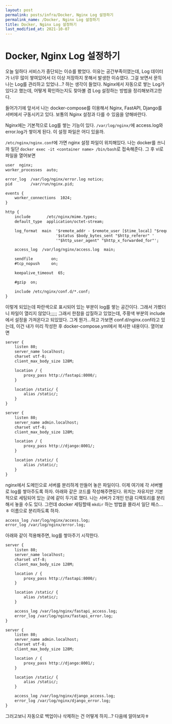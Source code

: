 ```yaml
---
layout: post
permalink: posts/infra/Docker, Nginx Log 설정하기
permalink_name: /Docker, Nginx Log 설정하기
title: Docker, Nginx Log 설정하기
last_modified_at: 2021-10-07
---
```

# Docker, Nginx Log 설정하기

오늘 일하다 서비스가 중단되는 이슈를 봤었다. 이유는 공간부족이였는데, Log 데이터가 너무 많이 쌓여있어서 더 이상 저장하지 못해서 발생한 이슈였다. 그걸 보면서 문득 나는 Log를 관리하고 있었나...? 하는 생각이 들었다. Nginx에서 자동으로 쌓는 Log가 있다고 했는데, 어떻게 확인하는지도 찾아볼 겸 Log 설정하는 방법을 정리해보려고한다.

들어가기에 앞서서 나는 docker-compose를 이용해서 Nginx, FastAPI, Django를 서버에서 구동시키고 있다. 보통의 Nginx 설정과 다를 수 있음을 양해바란다.

Nginx에는 기본적으로 Log를 쌓는 기능이 있다. `/var/log/nginx/`에 access.log와 error.log가 쌓이게 된다. 이 설정 파일은 어디 있을까.

`/etc/nginx/nginx.conf`에 가면 nginx 설정 파일이 위치해있다. 나는 docker를 쓰니까 일단 `docker exec -it <container name> /bin/bash`로 접속해준다. 그 후 vi로 파일을 열어보면

```xml
user  nginx;
worker_processes  auto;

error_log  /var/log/nginx/error.log notice;
pid        /var/run/nginx.pid;

events {
    worker_connections  1024;
}

http {
    include       /etc/nginx/mime.types;
    default_type  application/octet-stream;

    log_format  main  '$remote_addr - $remote_user [$time_local] "$request" '
                      '$status $body_bytes_sent "$http_referer" '
                      '"$http_user_agent" "$http_x_forwarded_for"';

    access_log  /var/log/nginx/access.log  main;

    sendfile        on;
    #tcp_nopush     on;

    keepalive_timeout  65;

    #gzip  on;

    include /etc/nginx/conf.d/*.conf;
}
```

이렇게 되있는데 파란색으로 표시되어 있는 부분이 log를 쌓는 공간이다. 그래서 가봤더니 파일이 열리지 않았다;;;;; 그래서 한참을 삽질하고 있었는데, 주황색 부분의 include에서 설정을 가져온다고 되있었다. 그게 뭔가...하고 가보면 conf.d/nginx.conf라고 있는데, 이건 내가 미리 작성한 후 docker-compose.yml에서 복사한 내용이다. 열어보면

```xml
server {
    listen 80;
    server_name localhost;
    charset utf-8;
    client_max_body_size 128M;

    location / {
        proxy_pass http://fastapi:8000/;
    }

    location /static/ {
        alias /static/;
    }
}

server {
    listen 80;
    server_name admin.localhost;
    charset utf-8;
    client_max_body_size 128M;

    location / {
        proxy_pass http://django:8001/;
    }

    location /static/ {
        alias /static/;
    }
}
```

nginx에서 도메인으로 서버를 분리하게 만들어 놓은 파일이다. 이제 여기에 각 서버별로 log를 쌓아주도록 하자. 아래와 같은 코드를 작성해주면된다. 위치는 자유지만 기본적으로 세팅되어 있는 곳에 같이 두기로 했다.
 나는 서버가 2개인 만큼 디렉토리를 분리해서 놓을 수도 있다. 그런데 docker 세팅할때 `mkdir` 하는 방법을 몰라서 일단 패스...ㅎ 이름으로 분리하도록 하자.

```xml
access_log /var/log/nginx/access.log;
error_log /var/log/nginx/error.log;
```

아래와 같이 적용해주면, log를 쌓아주기 시작한다.

```xml
server {
    listen 80;
    server_name localhost;
    charset utf-8;
    client_max_body_size 128M;

    location / {
        proxy_pass http://fastapi:8000/;
    }

    location /static/ {
        alias /static/;
    }

    access_log /var/log/nginx/fastapi_access.log;
    error_log /var/log/nginx/fastapi_error.log;
}

server {
    listen 80;
    server_name admin.localhost;
    charset utf-8;
    client_max_body_size 128M;

    location / {
        proxy_pass http://django:8001/;
    }

    location /static/ {
        alias /static/;
    }

    access_log /var/log/nginx/django_access.log;
    error_log /var/log/nginx/django_error.log;
}
```

그러고보니 자동으로 백업이나 삭제하는 건 어떻게 하지...? 다음에 알아보자ㅎ
